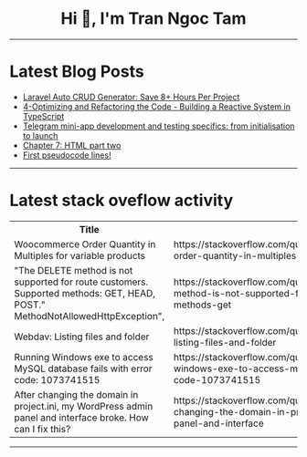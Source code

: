 <h1 align="center">Hi 👋, I'm Tran Ngoc Tam</h1>

---

# Latest Blog Posts 
<!-- BLOG-POST-LIST:START -->
- [Laravel Auto CRUD Generator: Save 8+ Hours Per Project](https://dev.to/dosenngoding/laravel-auto-crud-generator-save-8-hours-per-project-m2l)
- [4-Optimizing and Refactoring the Code - Building a Reactive System in TypeScript](https://dev.to/michaeljota/4-optimizing-and-refactoring-the-code-building-a-reactive-system-in-typescript-2d3)
- [Telegram mini-app development and testing specifics: from initialisation to launch](https://dev.to/dev_family/telegram-mini-app-development-and-testing-specifics-from-initialisation-to-launch-1ofh)
- [Chapter 7: HTML part two](https://dev.to/rossangus/chapter-7-html-part-two-15k)
- [First pseudocode lines!](https://dev.to/matthijs_pouwels_9996aa3f/first-pseudocode-lines-1mij)
<!-- BLOG-POST-LIST:END -->

---

# Latest stack oveflow activity
<table>
  <tr><th>Title</th><th>Link</th></tr>
  <!-- STACKOVERFLOW:START --><tr><td>Woocommerce Order Quantity in Multiples for variable products</td><td>https://stackoverflow.com/questions/79500240/woocommerce-order-quantity-in-multiples-for-variable-products</td></tr><tr><td>&quot;The DELETE method is not supported for route customers. Supported methods: GET, HEAD, POST.&quot; MethodNotAllowedHttpException&quot;,</td><td>https://stackoverflow.com/questions/79500221/the-delete-method-is-not-supported-for-route-customers-supported-methods-get</td></tr><tr><td>Webdav: Listing files and folder</td><td>https://stackoverflow.com/questions/79500163/webdav-listing-files-and-folder</td></tr><tr><td>Running Windows exe to access MySQL database fails with error code: 1073741515</td><td>https://stackoverflow.com/questions/79500150/running-windows-exe-to-access-mysql-database-fails-with-error-code-1073741515</td></tr><tr><td>After changing the domain in project.ini, my WordPress admin panel and interface broke. How can I fix this?</td><td>https://stackoverflow.com/questions/79500138/after-changing-the-domain-in-project-ini-my-wordpress-admin-panel-and-interface</td></tr><!-- STACKOVERFLOW:END -->
</table>

---


